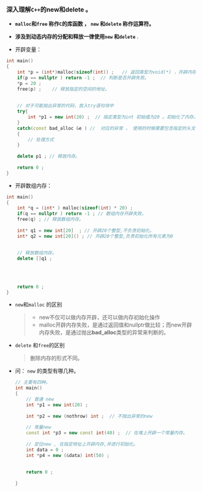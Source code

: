 ### 深入理解`C++`的new和delete 。 



+ **`malloc`和`free` 称作`C`的库函数 ， `new` 和`delete` 称作运算符。**

+ **涉及到动态内存的分配和释放一律使用`new` 和`delete`** . 

+ 开辟变量：

```C++
int main()
{
    int *p = (int*)malloc(sizeof(int)) ;   // 返回类型为void(*) ，开辟内存的单位为字节。 不会初始化
    if(p == nullptr ) return -1 ;  // 判断是否开辟失败。
    *p = 20 ; 
    free(p) ;    // 释放指定的空间的地址。
    
    
    // 对于可能抛出异常的代码，放入try语句块中
    try{
    	int *p1 = new int(20) ;  // 指定类型为int 初始值为20 。初始化了内存。
    }
    catch(const bad_alloc &e ) //  对应的异常 ， 使用的时候需要包含指定的头文件。
    {
        // 处理方式
    }
    
    delete p1 ; // 释放内存。
    
    return 0 ; 
}
```



+ 开辟数组内存：

```C++
int main()
{
    int *q = (int* ) malloc(sizeof(int) * 20) ; 
    if(q == nullptr ) return -1 ; // 数组内存开辟失败。
    free(q) ; // 释放数组内存。
    
    int* q1 = new int[20]  ; // 开辟20个整型,不负责初始化。
    int* q2 = new int[20]() ; // 开辟20个整型,负责初始化所有元素为0
    
    
    // 释放数组内存。 
    delete []q1 ; 
    
    
    
    
    return 0 ; 
}
```













+ `new`和`malloc` 的区别

  > + new不仅可以做内存开辟，还可以做内存初始化操作
  > + malloc开辟内存失败，是通过返回值和nullptr做比较；而new开辟内存失败，是通过抛出**bad_alloc**类型的异常来判断的。



+ `delete` 和`free`的区别

  > 删除内存的形式不同。





+ 问： `new` 的类型有哪几种。

  ```C++
  // 主要有四种。
  int main()
  {
      // 普通 new 
      int *p1 = new int(20) ;       
      
      int *p2 = new (nothrow) int ;  // 不抛出异常的new 
      
      // 常量new
      const int *p3 = new const int(40) ;  // 在堆上开辟一个常量内存。
      
      // 定位new , 在指定地址上开辟内存,并进行初始化。
      int data = 0 ; 
      int *p4 = new (&data) int(50) ; 
      
      
      return 0 ; 
      
  }
  ```

  